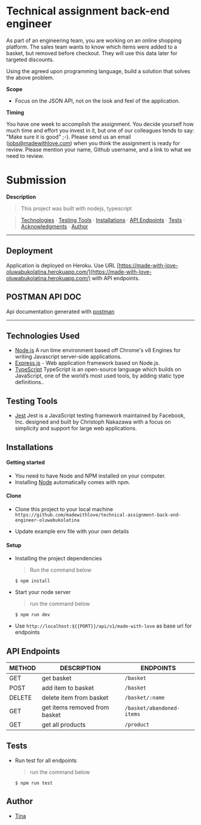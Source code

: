 # Technical assignment back-end engineer

As part of an engineering team, you are working on an online shopping platform. The sales team wants to know which items were added to a basket, but removed before checkout. They will use this data later for targeted discounts.

Using the agreed upon programming language, build a solution that solves the above problem.

**Scope**

* Focus on the JSON API, not on the look and feel of the application.

**Timing**

You have one week to accomplish the assignment. You decide yourself how much time and effort you invest in it, but one of our colleagues tends to say: "Make sure it is good" ;-). Please send us an email (jobs@madewithlove.com) when you think the assignment is ready for review. Please mention your name, Github username, and a link to what we need to review.


# Submission
**Description**
> This project was built with nodejs, typescript

>  [Technologies](#technologies-used) &middot; [Testing Tools](#testing-tools) &middot; [Installations](#installations) &middot; [API Endpoints](#api-endpoints) &middot; [Tests](#tests) &middot; [Acknowledgments](#acknowledgments) &middot; [Author](#author)
---

## Deployment

Application is deployed on Heroku. Use URL [https://made-with-love-oluwabukolatina.herokuapp.com/](https://made-with-love-oluwabukolatina.herokuapp.com/) with API endpoints.

## POSTMAN API DOC
Api documentation generated with [postman](https://documenter.getpostman.com/view/4223397/VUqyouBu)

---
## Technologies Used

[node]: (https://nodejs.org)
- [Node.js](node) A run time environment based off Chrome's v8 Engines for writing Javascript server-side applications.
- [Express.js](https://expressjs.com) - Web application framework based on Node.js.
- [TypeScript](https://www.typescriptlang.org/) TypeScript is an open-source language which builds on JavaScript, one of the world’s most used tools, by adding static type definitions..

## Testing Tools
- [Jest](https://jestjs.io/) Jest is a JavaScript testing framework maintained by Facebook, Inc. designed and built by Christoph Nakazawa with a focus on simplicity and support for large web applications.

## Installations

#### Getting started

- You need to have Node and NPM installed on your computer.
- Installing [Node](node) automatically comes with npm.

#### Clone

- Clone this project to your local machine `https://github.com/madewithlove/technical-assignment-back-end-engineer-oluwabukolatina`

- Update example env file with your own details

#### Setup

- Installing the project dependencies
  > Run the command below
  ```shell
  $ npm install
  ```
- Start your node server
  > run the command below
  ```shell
  $ npm run dev
  ```
- Use `http://localhost:${{PORT}}/api/v1/made-with-love` as base url for endpoints


## API Endpoints

| METHOD | DESCRIPTION                   | ENDPOINTS                 |
|--------|-------------------------------|---------------------------|
| GET    | get basket                    | `/basket`                 |
| POST   | add item to basket            | `/basket`                 |
| DELETE      | delete item from basket       | `/basket/:name`           |
| GET    | get items removed from basket | `/basket/abandoned-items` |
| GET    | get all products                     | `/product`                      |
## Tests
- Run test for all endpoints
  > run the command below
  ```shell
  $ npm run test
  ```
## Author
- [Tina](https://github.com/oluwabukolatina)

